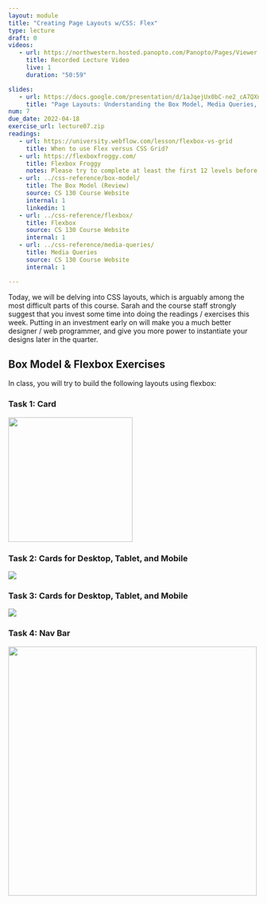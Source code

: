 ```yaml
---
layout: module
title: "Creating Page Layouts w/CSS: Flex"
type: lecture
draft: 0
videos:
   - url: https://northwestern.hosted.panopto.com/Panopto/Pages/Viewer.aspx?id=8ac29c0e-7023-4109-8416-ae7b0159d2bd
     title: Recorded Lecture Video
     live: 1
     duration: "50:59"

slides:
   - url: https://docs.google.com/presentation/d/1aJqejUx0bC-ne2_cA7QXnLltvYHjaMcxDeCs2-GEnKw/edit?usp=sharing
     title: "Page Layouts: Understanding the Box Model, Media Queries, and Flexbox"
num: 7
due_date: 2022-04-18
exercise_url: lecture07.zip
readings:
   - url: https://university.webflow.com/lesson/flexbox-vs-grid
     title: When to use Flex versus CSS Grid?
   - url: https://flexboxfroggy.com/
     title: Flexbox Froggy
     notes: Please try to complete at least the first 12 levels before class!
   - url: ../css-reference/box-model/
     title: The Box Model (Review)
     source: CS 130 Course Website
     internal: 1
     linkedin: 1
   - url: ../css-reference/flexbox/
     title: Flexbox
     source: CS 130 Course Website
     internal: 1
   - url: ../css-reference/media-queries/
     title: Media Queries
     source: CS 130 Course Website
     internal: 1

---
```


Today, we will be delving into CSS layouts, which is arguably among the most difficult parts of this course. Sarah and the course staff strongly suggest that you invest some time into doing the readings / exercises this week. Putting in an investment early on will make you a much better designer / web programmer, and give you more power to instantiate your designs later in the quarter.

## Box Model & Flexbox Exercises
In class, you will try to build the following layouts using flexbox:

### Task 1: Card
<img style="width: 250px;" src="/spring2022/assets/images/lecture07/ss1.png" />

### Task 2: Cards for Desktop, Tablet, and Mobile
<img src="/spring2022/assets/images/lecture07/ss2.png" />

### Task 3: Cards for Desktop, Tablet, and Mobile
<img src="/spring2022/assets/images/lecture07/ss3.png" />

### Task 4: Nav Bar
<img style="width: 500px;" src="/spring2022/assets/images/lecture07/ss4.png" />
